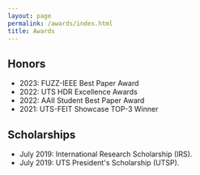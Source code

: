 ```yaml
---
layout: page
permalink: /awards/index.html
title: Awards
---
```


## Honors
- 2023: FUZZ-IEEE Best Paper Award
- 2022: UTS HDR Excellence Awards 
- 2022: AAII Student Best Paper Award
- 2021: UTS-FEIT Showcase TOP-3 Winner

## Scholarships

- July 2019: International Research Scholarship (IRS).
- July 2019: UTS President's Scholarship (UTSP).

